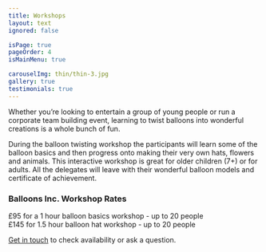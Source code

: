 ```yaml
---
title: Workshops
layout: text
ignored: false

isPage: true
pageOrder: 4
isMainMenu: true

carouselImg: thin/thin-3.jpg
gallery: true
testimonials: true
---
```

Whether you’re looking to entertain a group of young people or run a corporate team building event, learning to twist balloons into wonderful creations is a whole bunch of fun.

During the balloon twisting workshop the participants will learn some of the balloon basics and then progress onto making their very own hats, flowers and animals. This interactive workshop is great for older children (7+) or for adults. All the delegates will leave with their wonderful balloon models and certificate of achievement.

### Balloons Inc. Workshop Rates

£95 for a 1 hour balloon basics workshop - up to 20 people  
£145 for 1.5 hour balloon hat workshop - up to 20 people

[Get in touch](contact.html) to check availability or ask a question.